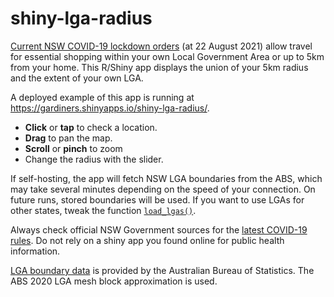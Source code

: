 # shiny-lga-radius

<!-- badges: start -->

<!-- badges: end -->

[Current NSW COVID-19 lockdown orders](https://www.nsw.gov.au/covid-19/rules) (at 22 August 2021) allow travel for essential shopping within your own Local Government Area or up to 5km from your home. This R/Shiny app displays the union of your 5km radius and the extent of your own LGA.

A deployed example of this app is running at <https://gardiners.shinyapps.io/shiny-lga-radius/>.

-   **Click** or **tap** to check a location.
-   **Drag** to pan the map.
-   **Scroll** or **pinch** to zoom
-   Change the radius with the slider.

If self-hosting, the app will fetch NSW LGA boundaries from the ABS, which may take several minutes depending on the speed of your connection. On future runs, stored boundaries will be used. If you want to use LGAs for other states, tweak the function [`load_lgas()`](blob/master/R/get_geometries.R).

Always check official NSW Government sources for the [latest COVID-19 rules](https://www.nsw.gov.au/covid-19/rules). Do not rely on a shiny app you found online for public health information.

[LGA boundary data](https://www.abs.gov.au/websitedbs/D3310114.nsf/home/Digital+Boundaries) is provided by the Australian Bureau of Statistics. The ABS 2020 LGA mesh block approximation is used.

